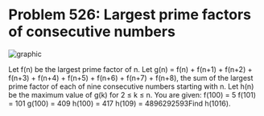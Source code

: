 # Problem 526: Largest prime factors of consecutive numbers

![graphic](img526.gif)

Let f(n) be the largest prime factor of n. Let g(n) = f(n) + f(n+1) +
f(n+2) + f(n+3) + f(n+4) + f(n+5) + f(n+6) + f(n+7) + f(n+8), the sum of
the largest prime factor of each of nine consecutive numbers starting
with n. Let h(n) be the maximum value of g(k) for 2 ≤ k ≤ n. You are
given: f(100) = 5 f(101) = 101 g(100) = 409 h(100) = 417 h(109) =
4896292593Find h(1016).